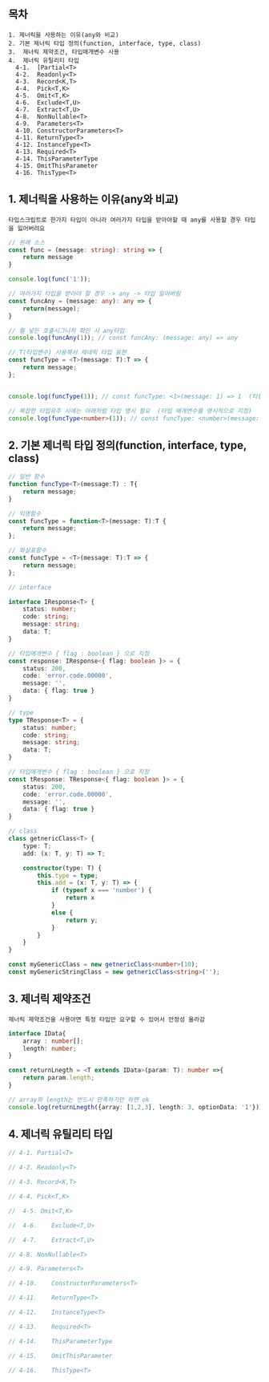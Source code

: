 ## 목차
~~~
1. 제너릭을 사용하는 이유(any와 비교)
2. 기본 제너릭 타입 정의(function, interface, type, class)
3.	제너릭 제약조건, 타입매개변수 사용
4.	제너릭 유틸리티 타입
  4-1.	[Partial<T>
  4-2.	Readonly<T>
  4-3.	Record<K,T>
  4-4.	Pick<T,K>
  4-5.	Omit<T,K>
  4-6.	Exclude<T,U>
  4-7.	Extract<T,U>
  4-8.	NonNullable<T>
  4-9.	Parameters<T>
  4-10.	ConstructorParameters<T>
  4-11.	ReturnType<T>
  4-12.	InstanceType<T>
  4-13.	Required<T>
  4-14.	ThisParameterType
  4-15.	OmitThisParameter
  4-16.	ThisType<T>
~~~

## 1. 제너릭을 사용하는 이유(any와 비교)
~~~
타입스크립트로 한가지 타입이 아니라 여러가지 타입을 받아야할 때 any를 사용할 경우 타입을 잃어버려요
~~~
~~~typescript
// 원래 소스
const func = (message: string): string => {
    return message
}

console.log(func('1'));
~~~
~~~typescript
// 여러가지 타입을 받아야 할 경우 -> any -> 타입 잃어버림
const funcAny = (message: any): any => {
    return(message);
}

// 뭘 넣든 호출시그니처 확인 시 any타입
console.log(funcAny(1)); // const funcAny: (message: any) => any
~~~
~~~typescript
// T(타입변수) 사용해서 제네릭 타입 표현
const funcType = <T>(message: T):T => {
    return message;
};


console.log(funcType(1)); // const funcType: <1>(message: 1) => 1  (타입 매개변수를 생략: T는 1타입이 됨)

// 복잡한 타입유추 시에는 아래처럼 타입 명시 필요  (타입 매개변수를 명시적으로 지정)
console.log(funcType<number>(1)); // const funcType: <number>(message: number) => number
~~~

## 2. 기본 제너릭 타입 정의(function, interface, type, class)
~~~typescript
// 일반 함수
function funcType<T>(message:T) : T{
    return message;
}

// 익명함수
const funcType = function<T>(message: T):T {
    return message;
};

// 화살표함수
const funcType = <T>(message: T):T => {
    return message;
};
~~~
~~~typescript
// interface

interface IResponse<T> {
    status: number;
    code: string;
    message: string;
    data: T;
}

// 타입매개변수 { flag : boolean } 으로 지정
const response: IResponse<{ flag: boolean }> = {
    status: 200,
    code: 'error.code.00000',
    message: '',
    data: { flag: true }
}
~~~
~~~typescript
// type
type TResponse<T> = {
    status: number;
    code: string;
    message: string;
    data: T;
}

// 타입매개변수 { flag : boolean } 으로 지정
const tResponse: TResponse<{ flag: boolean }> = {
    status: 200,
    code: 'error.code.00000',
    message: '',
    data: { flag: true }
}
~~~

~~~typescript
// class
class getnericClass<T> {
    type: T;
    add: (x: T, y: T) => T;

    constructor(type: T) {
        this.type = type;
        this.add = (x: T, y: T) => {
            if (typeof x === 'number') {
                return x
            }
            else {
                return y;
            }
        }
    }
}

const myGenericClass = new getnericClass<number>(10);
const myGenericStringClass = new getnericClass<string>('');
~~~

## 3.	제너릭 제약조건
~~~
제너릭 제약조건을 사용아면 특정 타입만 요구할 수 있어서 안정성 올라감
~~~
~~~typescript
interface IData{
    array : number[];
    length: number;
}

const returnLnegth = <T extends IData>(param: T): number =>{
    return param.length;
}

// array와 length는 반드시 만족하기만 하면 ok
console.log(returnLnegth({array: [1,2,3], length: 3, optionData: '1'}));
~~~

## 4.	제너릭 유틸리티 타입
~~~typescript
// 4-1.	Partial<T>
~~~
~~~typescript
// 4-2.	Readonly<T>
~~~
~~~typescript
// 4-3.	Record<K,T>
~~~
~~~typescript
// 4-4.	Pick<T,K>
~~~
~~~typescript
//  4-5. Omit<T,K>
~~~
~~~typescript
//  4-6.	Exclude<T,U>
~~~
~~~typescript
//  4-7.	Extract<T,U>
~~~
~~~typescript
// 4-8.	NonNullable<T>
~~~
~~~typescript
// 4-9.	Parameters<T>
~~~
~~~typescript
// 4-10.	ConstructorParameters<T>
~~~
~~~typescript
// 4-11.	ReturnType<T>
~~~
~~~typescript
// 4-12.	InstanceType<T>
~~~
~~~typescript
// 4-13.	Required<T>
~~~
~~~typescript
// 4-14.	ThisParameterType
~~~
~~~typescript
// 4-15.	OmitThisParameter
~~~
~~~typescript
// 4-16.	ThisType<T>
~~~
